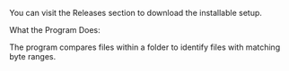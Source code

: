 You can visit the Releases section to download the installable setup.

What the Program Does:

The program compares files within a folder to identify files with matching byte ranges.
